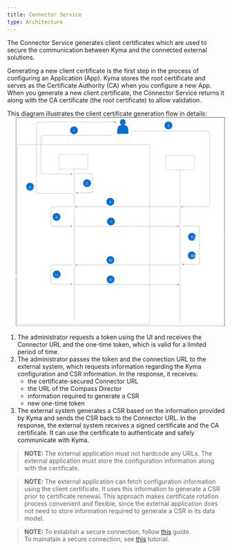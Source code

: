 ```yaml
---
title: Connector Service
type: Architecture
---
```


The Connector Service generates client certificates which are used to secure the communication between Kyma and the connected external solutions.        

Generating a new client certificate is the first step in the process of configuring an Application (App). Kyma stores the root certificate and serves as the Certificate Authority (CA) when you configure a new App. When you generate a new client certificate, the Connector Service returns it along with the CA certificate (the root certificate) to allow validation.  

This diagram illustrates the client certificate generation flow in details:
![Client certificate generation operation flow](002-automatic-configuration.svg)

1. The administrator requests a token using <!--- the CLI or --> the UI and receives the Connector URL and the one-time token, which is valid for a limited period of time.
2. The administrator passes the token and the connection URL to the external system, which requests information regarding the Kyma configuration and CSR information. In the response, it receives:
    - the certificate-secured Connector URL
    - the URL of the Compass Director
    - information required to generate a CSR
    - new one-time token
3. The external system generates a CSR based on the information provided by Kyma and sends the CSR back to the Connector URL. In the response, the external system receives a signed certificate and the CA certificate. It can use the certificate to authenticate and safely communicate with Kyma.

>**NOTE:** The external application must not hardcode any URLs. The external application must store the configuration information along with the certificate. 

>**NOTE:**  The external application can fetch configuration information using the client certificate. It uses this information to generate a CSR prior to certificate renewal. This approach makes certificate rotation process convenient and flexible, since the external application does not need to store information required to generate a CSR in its data model.     

>**NOTE:** To establish a secure connection, follow [this](08-establish-secure-connection-with-compass.md) guide.  
> To mainatain a secure connection, see [this](08-maintain-secure-connection-with-compass.md) tutorial.